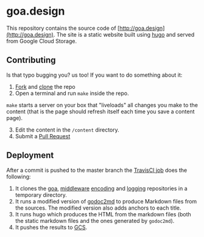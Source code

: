 # goa.design

This repository contains the source code of [http://goa.design](http://goa.design). The site is
a static website built using [hugo](http://gohugo.io) and served from Google Cloud Storage.

## Contributing

Is that typo bugging you? us too! If you want to do something about it:

1. [Fork](https://help.github.com/articles/fork-a-repo/) and [clone](https://help.github.com/articles/cloning-a-repository/) the repo
2. Open a terminal and run `make` inside the repo.

`make` starts a server on your box that "liveloads" all changes you make to the content (that is
the page should refresh itself each time you save a content page).

3. Edit the content in the `/content` directory.
4. Submit a [Pull Request](https://help.github.com/articles/using-pull-requests/)

## Deployment

After a commit is pushed to the master branch the [TravisCI job](https://travis-ci.org/goadesign/goa.design)
does the following:

1. It clones the [goa](https://github.com/goadesign/goa), [middleware](https://github.com/goadesign/middleware)
   [encoding](https://github.com/goadesign/encoding) and [logging](https://github.com/goadesign/logging)
   repositories in a temporary directory.
2. It runs a modified version of [godoc2md](https://github.com/davecheney/godoc2md) to produce
   Markdown files from the sources. The modified version also adds anchors to each title.
3. It runs hugo which produces the HTML from the markdown files (both the static markdown files
   and the ones generated by `godoc2md`).
4. It pushes the results to [GCS](https://cloud.google.com/storage/).


